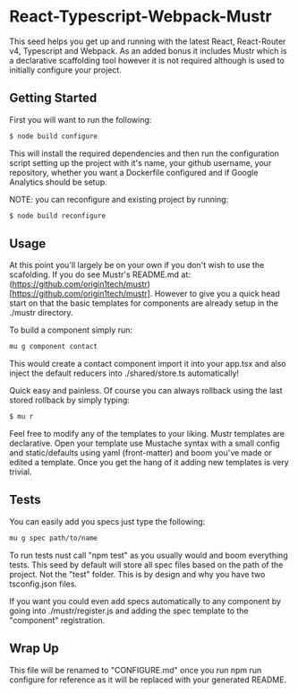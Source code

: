 # React-Typescript-Webpack-Mustr

This seed helps you get up and running with the latest React, React-Router v4, Typescript and Webpack.
As an added bonus it includes Mustr which is a declarative scaffolding tool however it is not required
although is used to initially configure your project.

## Getting Started

First you will want to run the following:

```sh
$ node build configure
```

This will install the required dependencies and then run the configuration script setting up the project
with it's name, your github username, your repository, whether you want a Dockerfile configured and if
Google Analytics should be setup.

NOTE: you can reconfigure and existing project by running:

```sh
$ node build reconfigure
```

## Usage

At this point you'll largely be on your own if you don't wish to use the scafolding. If you do see
Mustr's README.md at: (https://github.com/origin1tech/mustr)[https://github.com/origin1tech/mustr].
However to give you a quick head start on that the basic templates for components are already setup
in the ./mustr directory.

To build a component simply run:

```sh
mu g component contact
```

This would create a contact component import it into your app.tsx and also inject the default reducers into
./shared/store.ts automatically!

Quick easy and painless. Of course you can always rollback using the last stored rollback by simply typing:

```sh
$ mu r
```

Feel free to modify any of the templates to your liking. Mustr templates are declarative. Open your template
use Mustache syntax with a small config and static/defaults using yaml (front-matter) and boom you've made or
edited a template. Once you get the hang of it adding new templates is very trivial.

## Tests

You can easily add you specs just type the following:

```sh
mu g spec path/to/name
```

To run tests nust call "npm test" as you usually would and boom everything tests. This seed by default will store all spec files based on the path of the project. Not the "test" folder. This is by design and why  you have two tsconfig.json files.

If you want you could even add specs automatically to any component by going into ./mustr/register.js and adding the spec template to the "component" registration.

## Wrap Up

This file will be renamed to "CONFIGURE.md" once you run npm run configure for reference as it will be replaced with your generated README.